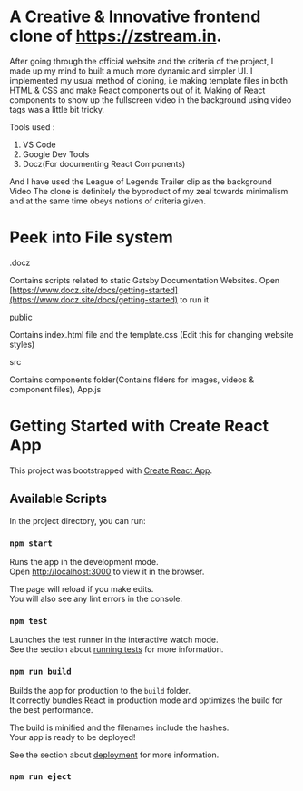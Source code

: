 # A Creative & Innovative frontend clone of https://zstream.in.

After going through the official website and the criteria of the project, I made up my mind to built a much more dynamic and simpler UI.
I implemented my usual method of cloning, i.e making template files in both HTML & CSS and make React components out of it.
Making of React components to show up the fullscreen video in the background using video tags was a little bit tricky.

Tools used :

1.  VS Code
2.  Google Dev Tools
3.  Docz(For documenting React Components)

And I have used the League of Legends Trailer clip as the background Video The clone is definitely the byproduct of my zeal towards minimalism and at the same time obeys notions of criteria given.

# Peek into File system

.docz

Contains scripts related to static Gatsby Documentation Websites. Open [https://www.docz.site/docs/getting-started](https://www.docz.site/docs/getting-started) to run it

public

Contains index.html file and the template.css (Edit this for changing website styles)

src

Contains components folder(Contains flders for images, videos & component files), App.js

# Getting Started with Create React App

This project was bootstrapped with [Create React App](https://github.com/facebook/create-react-app).

## Available Scripts

In the project directory, you can run:

### `npm start`

Runs the app in the development mode.\
Open [http://localhost:3000](http://localhost:3000) to view it in the browser.

The page will reload if you make edits.\
You will also see any lint errors in the console.

### `npm test`

Launches the test runner in the interactive watch mode.\
See the section about [running tests](https://facebook.github.io/create-react-app/docs/running-tests) for more information.

### `npm run build`

Builds the app for production to the `build` folder.\
It correctly bundles React in production mode and optimizes the build for the best performance.

The build is minified and the filenames include the hashes.\
Your app is ready to be deployed!

See the section about [deployment](https://facebook.github.io/create-react-app/docs/deployment) for more information.

### `npm run eject`
